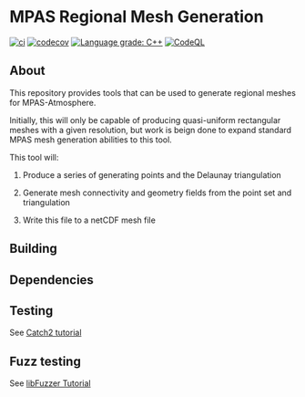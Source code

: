 # MPAS Regional Mesh Generation

[![ci](https://github.com/cpp-best-practices/gui_starter_template/actions/workflows/ci.yml/badge.svg)](https://github.com/cpp-best-practices/gui_starter_template/actions/workflows/ci.yml)
[![codecov](https://codecov.io/gh/cpp-best-practices/gui_starter_template/branch/main/graph/badge.svg)](https://codecov.io/gh/cpp-best-practices/gui_starter_template)
[![Language grade: C++](https://img.shields.io/lgtm/grade/cpp/github/cpp-best-practices/gui_starter_template)](https://lgtm.com/projects/g/cpp-best-practices/gui_starter_template/context:cpp)
[![CodeQL](https://github.com/cpp-best-practices/gui_starter_template/actions/workflows/codeql-analysis.yml/badge.svg)](https://github.com/cpp-best-practices/gui_starter_template/actions/workflows/codeql-analysis.yml)

## About

This repository provides tools that can be used to generate regional meshes for
MPAS-Atmosphere.

Initially, this will only be capable of producing quasi-uniform rectangular
meshes with a given resolution, but work is beign done to expand standard MPAS
mesh generation abilities to this tool.

This tool will:
1. Produce a series of generating points and the Delaunay triangulation

2. Generate mesh connectivity and geometry fields from the point set and
   triangulation
3. Write this file to a netCDF mesh file

## Building

## Dependencies


## Testing

See [Catch2 tutorial](https://github.com/catchorg/Catch2/blob/master/docs/tutorial.md)

## Fuzz testing

See [libFuzzer Tutorial](https://github.com/google/fuzzing/blob/master/tutorial/libFuzzerTutorial.md)


